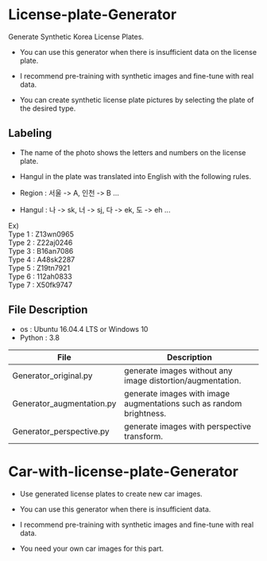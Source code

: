 # License-plate-Generator

Generate Synthetic Korea License Plates.

- You can use this generator when there is insufficient data on the license plate.

- I recommend pre-training with synthetic images and fine-tune with real data.

- You can create synthetic license plate pictures by selecting the plate of the desired type.

## Labeling

- The name of the photo shows the letters and numbers on the license plate.

- Hangul in the plate was translated into English with the following rules.

- Region : 서울 -> A, 인천 -> B ... <br/>
- Hangul : 나 -> sk, 너 -> sj, 다 -> ek, 도 -> eh ... <br/>

Ex)   
Type 1 : Z13wn0965   
Type 2 : Z22aj0246   
Type 3 : B16an7086   
Type 4 : A48sk2287   
Type 5 : Z19tn7921   
Type 6 : 112ah0833   
Type 7 : X50fk9747

## File Description

- os : Ubuntu 16.04.4 LTS or Windows 10
- Python : 3.8


|       File         |Description                                       |
|--------------------|--------------------------------------------------|
|Generator_original.py           |  generate images without any image distortion/augmentation.     |
|Generator_augmentation.py       |  generate images with image augmentations such as random brightness.   |
|Generator_perspective.py |   generate images with perspective transform.     |


# Car-with-license-plate-Generator

- Use generated license plates to create new car images.

- You can use this generator when there is insufficient data.

- I recommend pre-training with synthetic images and fine-tune with real data.

- You need your own car images for this part.